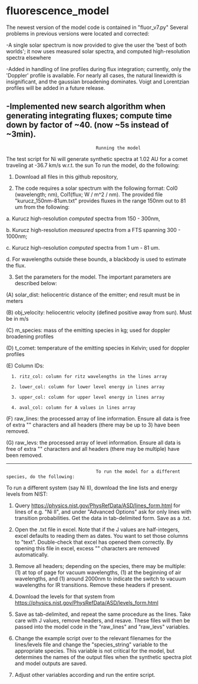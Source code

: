 # fluorescence_model

The newest version of the model code is contained in "fluor_v7.py"
Several problems in previous versions were located and corrected:

-A single solar spectrum is now provided to give the user the 'best of both worlds'; it now uses measured solar spectra, and computed high-resolution spectra elsewhere

-Added in handling of line profiles during flux integration; currently, only the 'Doppler' profile is available. For nearly all cases, the natural linewidth is insignificant, and the gaussian broadening dominates. Voigt and Lorentzian profiles will be added in a future release.

-Implemented new search algorithm when generating integrating fluxes; compute time down by factor of ~40. (now ~5s instead of ~3min). 
----
                                      Running the model
The test script for Ni will generate synthetic spectra at 1.02 AU for a comet traveling at -36.7 km/s w.r.t. the sun
To run the model, do the following:

1. Download all files in this github repository,

2. The code requires a solar spectrum with the following format: Col0 (wavelength; nm), Col1(flux; W / m^2 / nm). The provided file "kurucz_150nm-81um.txt" provides fluxes in the range 150nm out to 81 um from the following:

  a. Kurucz high-resolution *computed* spectra from 150 - 300nm, 
  
  b. Kurucz high-resolution *measured* spectra from a FTS spanning 300 - 1000nm;
  
  c. Kurucz high-resolution *computed* spectra from 1 um - 81 um. 
  
  d. For wavelengths outside these bounds, a blackbody is used to estimate the flux. 
  
3. Set the parameters for the model. The important parameters are described below:

  (A) solar_dist: heliocentric distance of the emitter; end result must be in meters
  
  (B) obj_velocity: heliocentric velocity (defined positive away from sun). Must be in m/s
  
  (C) m_species: mass of the emitting species in kg; used for doppler broadening profiles
  
  (D) t_comet: temperature of the emitting species in Kelvin; used for doppler profiles
  
  (E) Column IDs: 
  
      1. ritz_col: column for ritz wavelengths in the lines array
      
      2. lower_col: column for lower level energy in lines array
      
      3. upper_col: column for upper level energy in lines array
      
      4. aval_col: column for A values in lines array
      
  (F) raw_lines: the processed array of line information. Ensure all data is free of extra "" characters and all headers (there may be up to 3) have been removed.
  
  (G) raw_levs: the processed array of level information. Ensure all data is free of extra "" characters and all headers (there may be multiple) have been removed. 
  

----
                                      To run the model for a different species, do the following:
To run a different system (say Ni II), download the line lists and energy levels from NIST:

1. Query https://physics.nist.gov/PhysRefData/ASD/lines_form.html for lines of e.g. "Ni II", and under "Advanced Options" ask for only lines with transition probabilities. Get the data in tab-delimited form. Save as a .txt.

2. Open the .txt file in excel. Note that if the J values are half-integers, excel defaults to reading them as dates. You want to set those columns to "text". Double-check that excel has opened them correctly. By opening this file in excel, excess "" characters are removed automatically.

3. Remove all headers; depending on the species, there may be multiple: (1) at top of page for vacuum wavelengths, (1) at the beginning of air wavelengths, and (1) around 2000nm to indicate the switch to vacuum wavelengths for IR transitions. Remove these headers if present.

4. Download the levels for that system from https://physics.nist.gov/PhysRefData/ASD/levels_form.html

5. Save as tab-delimited, and repeat the same procedure as the lines. Take care with J values, remove headers, and resave. These files will then be passed into the model code in the "raw_lines" and "raw_levs" variables.

6. Change the example script over to the relevant filenames for the lines/levels file and change the "species_string" variable to the appropriate species. This variable is not critical for the model, but determines the names of the output files when the synthetic spectra plot and model outputs are saved.

7. Adjust other variables according and run the entire script.

